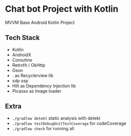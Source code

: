 
# Chat bot Project with Kotlin
MVVM Base Android Kotlin Project


## Tech Stack
- Kotlin
- AndroidX
- Coroutine
- Retrofit / OkHttp
- Gson
- . as Recyclerview lib
- sdp ssp
- Hilt as Dependency Injection lib
- Picasso as Image loader

## Extra
- `./gradlew detekt` static analysis with detekt
- `./gradlew testDebugUnitTestCoverage` for codeCoverage
- `./gradlew check` for running all
